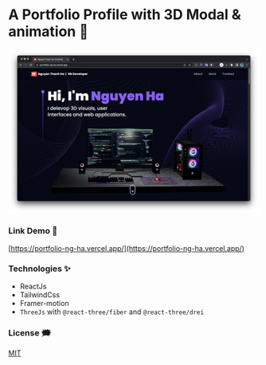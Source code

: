 # A Portfolio Profile with 3D Modal & animation 🎨

![portfolio](./github-images/portfolio.png)

### Link Demo 📌

[https://portfolio-ng-ha.vercel.app/](https://portfolio-ng-ha.vercel.app/)

### Technologies ✨

- ReactJs
- TailwindCss
- Framer-motion
- `ThreeJs` with `@react-three/fiber` and `@react-three/drei`

### License :right_anger_bubble:

[MIT](https://choosealicense.com/licenses/mit/)
